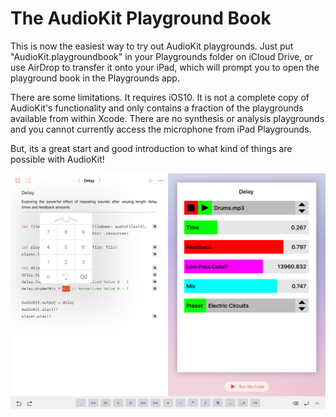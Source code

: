 # The AudioKit Playground Book

This is now the easiest way to try out AudioKit playgrounds.  Just put "AudioKit.playgroundbook" in your Playgrounds folder on iCloud Drive, or use AirDrop to transfer it onto your iPad, which will prompt you to open the playground book in the Playgrounds app.

There are some limitations.  It requires iOS10.   It is not a complete copy of AudioKit's functionality and only contains a fraction of the playgrounds available from within Xcode.  There are no synthesis or analysis playgrounds and you cannot currently access the microphone from iPad Playgrounds.

But, its a great start and good introduction to what kind of things are possible with AudioKit!

![AudioKit for iPad Playgrounds: Screenshot of the Delay Playground](DelayScreenshot.png)